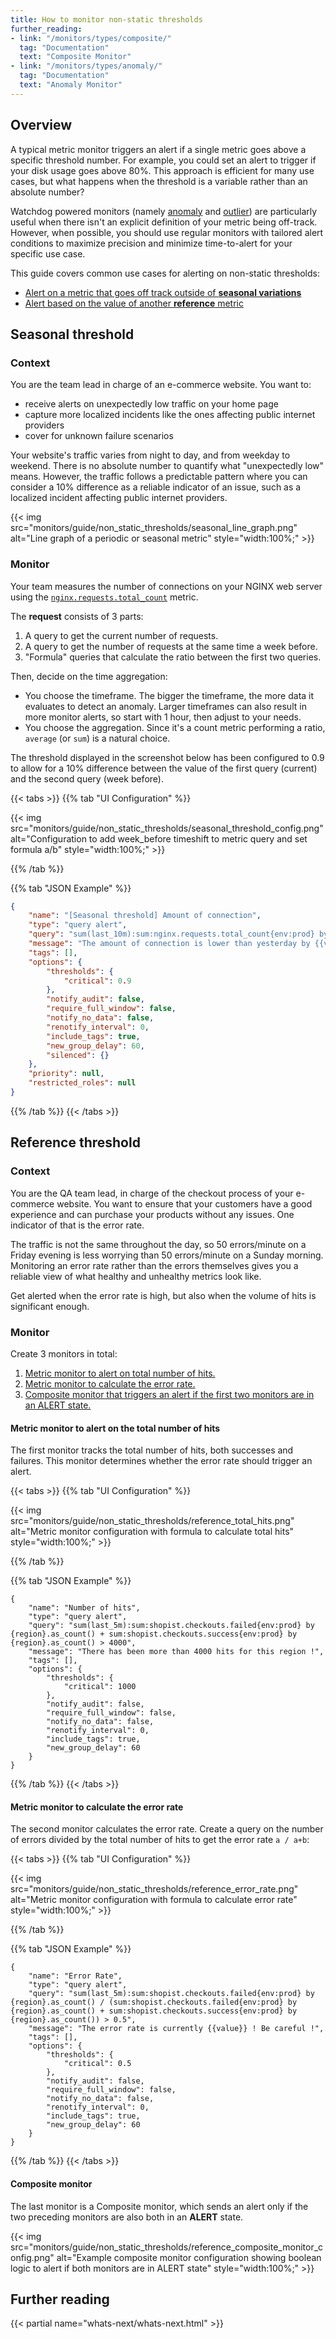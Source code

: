 ```yaml
---
title: How to monitor non-static thresholds
further_reading:
- link: "/monitors/types/composite/"
  tag: "Documentation"
  text: "Composite Monitor"
- link: "/monitors/types/anomaly/"
  tag: "Documentation"
  text: "Anomaly Monitor"
---
```


## Overview

A typical metric monitor triggers an alert if a single metric goes above a specific threshold number. For example, you could set an alert to trigger if your disk usage goes above 80%. This approach is efficient for many use cases, but what happens when the threshold is a variable rather than an absolute number?

Watchdog powered monitors (namely [anomaly][1] and [outlier][2]) are particularly useful when there isn't an explicit definition of your metric being off-track. However, when possible, you should use regular monitors with tailored alert conditions to maximize precision and minimize time-to-alert for your specific use case.

This guide covers common use cases for alerting on non-static thresholds:
  - [Alert on a metric that goes off track outside of **seasonal variations**](#seasonal-threshold) 
  - [Alert based on the value of another **reference** metric](#reference-threshold)

## Seasonal threshold

### Context

You are the team lead in charge of an e-commerce website. You want to: 
- receive alerts on unexpectedly low traffic on your home page 
- capture more localized incidents like the ones affecting public internet providers
- cover for unknown failure scenarios

Your website's traffic varies from night to day, and from weekday to weekend. There is no absolute number to quantify what "unexpectedly low" means. However, the traffic follows a predictable pattern where you can consider a 10% difference as a reliable indicator of an issue, such as a localized incident affecting public internet providers.

{{< img src="monitors/guide/non_static_thresholds/seasonal_line_graph.png" alt="Line graph of a periodic or seasonal metric" style="width:100%;" >}}

### Monitor

Your team measures the number of connections on your NGINX web server using the [`nginx.requests.total_count`][3] metric.

The **request** consists of 3 parts: 
1. A query to get the current number of requests.
2. A query to get the number of requests at the same time a week before.
3. "Formula" queries that calculate the ratio between the first two queries.

Then, decide on the time aggregation:
- You choose the timeframe. The bigger the timeframe, the more data it evaluates to detect an anomaly. Larger timeframes can also result in more monitor alerts, so start with 1 hour, then adjust to your needs. 
- You choose the aggregation. Since it's a count metric performing a ratio, `average` (or `sum`) is a natural choice.

The threshold displayed in the screenshot below has been configured to 0.9 to allow for a 10% difference between the value of the first query (current) and the second query (week before).

{{< tabs >}}
{{% tab "UI Configuration" %}}

{{< img src="monitors/guide/non_static_thresholds/seasonal_threshold_config.png" alt="Configuration to add week_before timeshift to metric query and set formula a/b" style="width:100%;" >}}

{{% /tab %}}

{{% tab "JSON Example" %}}
``` json
{
	"name": "[Seasonal threshold] Amount of connection",
	"type": "query alert",
	"query": "sum(last_10m):sum:nginx.requests.total_count{env:prod} by {datacenter} / week_before(sum:nginx.requests.total_count{env:prod} by {datacenter}) <= 0.9",
	"message": "The amount of connection is lower than yesterday by {{value}} !",
	"tags": [],
	"options": {
		"thresholds": {
			"critical": 0.9
		},
		"notify_audit": false,
		"require_full_window": false,
		"notify_no_data": false,
		"renotify_interval": 0,
		"include_tags": true,
		"new_group_delay": 60,
		"silenced": {}
	},
	"priority": null,
	"restricted_roles": null
}
```
{{% /tab %}}
{{< /tabs >}}

## Reference threshold

### Context
You are the QA team lead, in charge of the checkout process of your e-commerce website. You want to ensure that your customers have a good experience and can purchase your products without any issues. One indicator of that is the error rate.

The traffic is not the same throughout the day, so 50 errors/minute on a Friday evening is less worrying than 50 errors/minute on a Sunday morning. Monitoring an error rate rather than the errors themselves gives you a reliable view of what healthy and unhealthy metrics look like.

Get alerted when the error rate is high, but also when the volume of hits is significant enough.

### Monitor

Create 3 monitors in total:
1. [Metric monitor to alert on total number of hits.](#metric-monitor-to-alert-on-the-total-number-of-hits)
1. [Metric monitor to calculate the error rate.](#metric-monitor-to-calculate-the-error-rate)
1. [Composite monitor that triggers an alert if the first two monitors are in an ALERT state.](#composite-monitor)

#### Metric monitor to alert on the total number of hits

The first monitor tracks the total number of hits, both successes and failures. This monitor determines whether the error rate should trigger an alert.

{{< tabs >}}
{{% tab "UI Configuration" %}}

{{< img src="monitors/guide/non_static_thresholds/reference_total_hits.png" alt="Metric monitor configuration with formula to calculate total hits" style="width:100%;" >}}

{{% /tab %}}

{{% tab "JSON Example" %}}
```
{
	"name": "Number of hits",
	"type": "query alert",
	"query": "sum(last_5m):sum:shopist.checkouts.failed{env:prod} by {region}.as_count() + sum:shopist.checkouts.success{env:prod} by {region}.as_count() > 4000",
	"message": "There has been more than 4000 hits for this region !",
	"tags": [],
	"options": {
		"thresholds": {
			"critical": 1000
		},
		"notify_audit": false,
		"require_full_window": false,
		"notify_no_data": false,
		"renotify_interval": 0,
		"include_tags": true,
		"new_group_delay": 60
	}
}

```
{{% /tab %}}
{{< /tabs >}}

#### Metric monitor to calculate the error rate

The second monitor calculates the error rate. Create a query on the number of errors divided by the total number of hits to get the error rate `a / a+b`:

{{< tabs >}}
{{% tab "UI Configuration" %}}

{{< img src="monitors/guide/non_static_thresholds/reference_error_rate.png" alt="Metric monitor configuration with formula to calculate error rate" style="width:100%;" >}}

{{% /tab %}}

{{% tab "JSON Example" %}}
```
{
	"name": "Error Rate",
	"type": "query alert",
	"query": "sum(last_5m):sum:shopist.checkouts.failed{env:prod} by {region}.as_count() / (sum:shopist.checkouts.failed{env:prod} by {region}.as_count() + sum:shopist.checkouts.success{env:prod} by {region}.as_count()) > 0.5",
	"message": "The error rate is currently {{value}} ! Be careful !",
	"tags": [],
	"options": {
		"thresholds": {
			"critical": 0.5
		},
		"notify_audit": false,
		"require_full_window": false,
		"notify_no_data": false,
		"renotify_interval": 0,
		"include_tags": true,
		"new_group_delay": 60
	}
}

```

{{% /tab %}}
{{< /tabs >}}


#### Composite monitor

The last monitor is a Composite monitor, which sends an alert only if the two preceding monitors are also both in an **ALERT** state. 

{{< img src="monitors/guide/non_static_thresholds/reference_composite_monitor_config.png" alt="Example composite monitor configuration showing boolean logic to alert if both monitors are in ALERT state" style="width:100%;" >}}

## Further reading

{{< partial name="whats-next/whats-next.html" >}}

[1]: /monitors/types/anomaly/
[2]: /monitors/types/outlier/
[3]: /integrations/nginx/?tab=host#data-collected
[4]: /account_management/billing/usage_metrics/#types-of-usage
[5]: /logs/log_configuration/logs_to_metrics/#logs-usage-metrics
